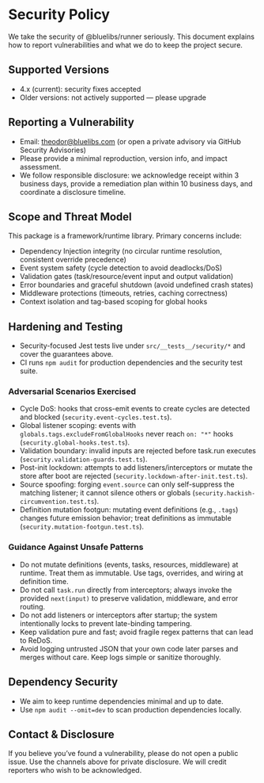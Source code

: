 # Security Policy

We take the security of @bluelibs/runner seriously. This document explains how to report vulnerabilities and what we do to keep the project secure.

## Supported Versions

- 4.x (current): security fixes accepted
- Older versions: not actively supported — please upgrade

## Reporting a Vulnerability

- Email: theodor@bluelibs.com (or open a private advisory via GitHub Security Advisories)
- Please provide a minimal reproduction, version info, and impact assessment.
- We follow responsible disclosure: we acknowledge receipt within 3 business days, provide a remediation plan within 10 business days, and coordinate a disclosure timeline.

## Scope and Threat Model

This package is a framework/runtime library. Primary concerns include:

- Dependency Injection integrity (no circular runtime resolution, consistent override precedence)
- Event system safety (cycle detection to avoid deadlocks/DoS)
- Validation gates (task/resource/event input and output validation)
- Error boundaries and graceful shutdown (avoid undefined crash states)
- Middleware protections (timeouts, retries, caching correctness)
- Context isolation and tag-based scoping for global hooks

## Hardening and Testing

- Security-focused Jest tests live under `src/__tests__/security/*` and cover the guarantees above.
- CI runs `npm audit` for production dependencies and the security test suite.

### Adversarial Scenarios Exercised

- Cycle DoS: hooks that cross-emit events to create cycles are detected and blocked (`security.event-cycles.test.ts`).
- Global listener scoping: events with `globals.tags.excludeFromGlobalHooks` never reach `on: "*"` hooks (`security.global-hooks.test.ts`).
- Validation boundary: invalid inputs are rejected before task.run executes (`security.validation-guards.test.ts`).
- Post-init lockdown: attempts to add listeners/interceptors or mutate the store after boot are rejected (`security.lockdown-after-init.test.ts`).
- Source spoofing: forging `event.source` can only self-suppress the matching listener; it cannot silence others or globals (`security.hackish-circumvention.test.ts`).
- Definition mutation footgun: mutating event definitions (e.g., `.tags`) changes future emission behavior; treat definitions as immutable (`security.mutation-footgun.test.ts`).

### Guidance Against Unsafe Patterns

- Do not mutate definitions (events, tasks, resources, middleware) at runtime. Treat them as immutable. Use tags, overrides, and wiring at definition time.
- Do not call `task.run` directly from interceptors; always invoke the provided `next(input)` to preserve validation, middleware, and error routing.
- Do not add listeners or interceptors after startup; the system intentionally locks to prevent late-binding tampering.
- Keep validation pure and fast; avoid fragile regex patterns that can lead to ReDoS.
- Avoid logging untrusted JSON that your own code later parses and merges without care. Keep logs simple or sanitize thoroughly.

## Dependency Security

- We aim to keep runtime dependencies minimal and up to date.
- Use `npm audit --omit=dev` to scan production dependencies locally.

## Contact & Disclosure

If you believe you’ve found a vulnerability, please do not open a public issue. Use the channels above for private disclosure. We will credit reporters who wish to be acknowledged.
